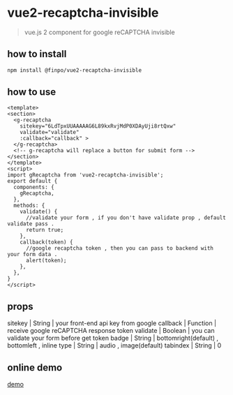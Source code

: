 # vue2-recaptcha-invisible

> vue.js 2 component for google reCAPTCHA invisible

## how to install
```bash
npm install @finpo/vue2-recaptcha-invisible
```

## how to use
```vue
<template>
<section>
  <g-recaptcha 
    sitekey="6LdTpxUUAAAAAG6L89kxRvjMdP0XDAyUji8rtQxw" 
    validate="validate"
    :callback="callback" >
  </g-recaptcha>
  <!-- g-recaptcha will replace a button for submit form -->
</section>
</template>
<script>
import gRecaptcha from 'vue2-recaptcha-invisible';
export default {
  components: {
    gRecaptcha,
  },
  methods: {
    validate() {
      //validate your form , if you don't have validate prop , default validate pass .
      return true;
    },
    callback(token) {
      //google recaptcha token , then you can pass to backend with your form data .
      alert(token);
    },
  },
}
</script>
```

## props
sitekey | String | your front-end api key from google
callback | Function | receive google reCAPTCHA response token 
validate | Boolean | you can validate your form before get token
badge | String | bottomright(default) , bottomleft , inline
type | String | audio , image(default)
tabindex | String | 0

## online demo
[demo](https://vue2-recaptcha-invisible.surge.sh/)

